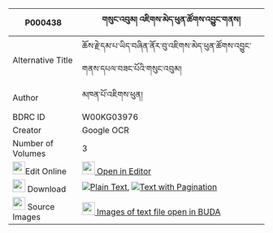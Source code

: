 |P000438|གསུང་འབུམ། འཇིགས་མེད་ཕུན་ཚོགས་འབྱུང་གནས། 
| --- | --- 
|Alternative Title |ཆོས་རྗེ་དམ་པ་ཡིད་བཞིན་ནོར་བུ་འཇིགས་མེད་ཕུན་ཚོགས་འབྱུང་གནས་དཔལ་བཟང་པོའི་གསུང་འབུམ།
|Author| མཁན་པོ་འཇིགས་ཕུན།
|BDRC ID | W00KG03976
|Creator | Google OCR
|Number of Volumes| 3
|<img width="25" src="https://img.icons8.com/color/25/000000/edit-property.png">Edit Online| [<img width="25" src="https://avatars.githubusercontent.com/u/45091458?s=200&v=4"> Open in Editor](http://editor.openpecha.org/P000438)
|<img width="25" src="https://img.icons8.com/fluent/48/000000/download-2.png"/>  Download | [![](https://img.icons8.com/color/20/000000/txt.png)Plain Text](https://github.com/Openpecha/P000438/releases/download/v2/sungbum_jikme_puntsok_jungne_plain_P000438.zip), [![](https://img.icons8.com/color/20/000000/txt.png)Text with Pagination](https://github.com/Openpecha/P000438/releases/download/v2/sungbum_jikme_puntsok_jungne_pages_P000438.zip)
|<img width="25" src="https://img.icons8.com/plasticine/100/000000/pictures-folder.png"/>  Source Images | [<img width="25" src="https://library.bdrc.io/icons/BUDA-small.svg"> Images of text file open in BUDA](https://library.bdrc.io/show/bdr:W00KG03976)
